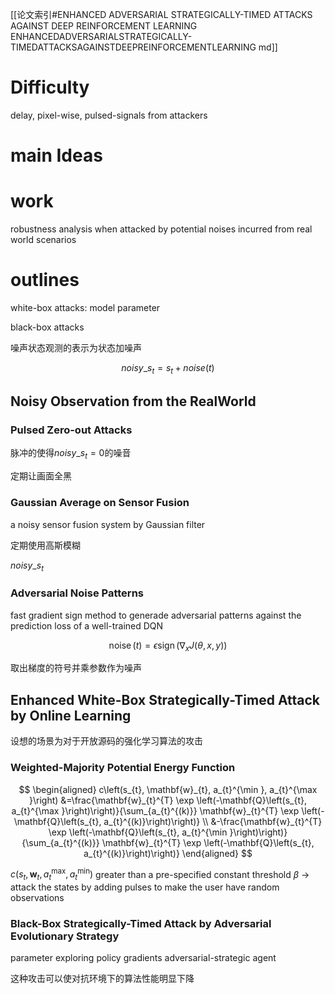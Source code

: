 [[论文索引#ENHANCED ADVERSARIAL STRATEGICALLY-TIMED ATTACKS AGAINST DEEP REINFORCEMENT LEARNING ENHANCEDADVERSARIALSTRATEGICALLY-TIMEDATTACKSAGAINSTDEEPREINFORCEMENTLEARNING md]]

# Difficulty

delay, pixel-wise, pulsed-signals from attackers

# main Ideas

# work

robustness analysis when attacked by potential noises incurred from real world scenarios

# outlines

white-box attacks: model parameter

black-box attacks

噪声状态观测的表示为状态加噪声

$$
noisy\_s_{t}=s_{t}+noise(t)
$$

## Noisy Observation from the RealWorld

### Pulsed Zero-out Attacks

脉冲的使得$noisy\_s_{t}=0$的噪音

定期让画面全黑

### Gaussian Average on Sensor Fusion

a noisy sensor fusion system by Gaussian filter

定期使用高斯模糊

$noisy\_s_{t}$

### Adversarial Noise Patterns

fast gradient sign method to generade adversarial patterns against the prediction loss of a well-trained DQN

$$
 \operatorname{noise}(t)=\epsilon \operatorname{sign}\left(\nabla_{x} J(\theta, x, y)\right) 
$$

取出梯度的符号并乘参数作为噪声



## Enhanced White-Box Strategically-Timed Attack by Online Learning

设想的场景为对于开放源码的强化学习算法的攻击

### Weighted-Majority Potential Energy Function

$$
 \begin{aligned} c\left(s_{t}, \mathbf{w}_{t}, a_{t}^{\min }, a_{t}^{\max }\right) &=\frac{\mathbf{w}_{t}^{T} \exp \left(-\mathbf{Q}\left(s_{t}, a_{t}^{\max }\right)\right)}{\sum_{a_{t}^{(k)}} \mathbf{w}_{t}^{T} \exp \left(-\mathbf{Q}\left(s_{t}, a_{t}^{(k)}\right)\right)} \\ &-\frac{\mathbf{w}_{t}^{T} \exp \left(-\mathbf{Q}\left(s_{t}, a_{t}^{\min }\right)\right)}{\sum_{a_{t}^{(k)}} \mathbf{w}_{t}^{T} \exp \left(-\mathbf{Q}\left(s_{t}, a_{t}^{(k)}\right)\right)} \end{aligned} 
$$

$c\left(s_{t}, \mathbf{w}_{t}, a_{t}^{\max }, a_{t}^{\min }\right)$ greater than a pre-specified constant threshold $\beta$ -> attack the states by adding pulses to make the user have random observations

### Black-Box Strategically-Timed Attack by Adversarial Evolutionary Strategy

parameter exploring policy gradients adversarial-strategic agent

这种攻击可以使对抗环境下的算法性能明显下降
